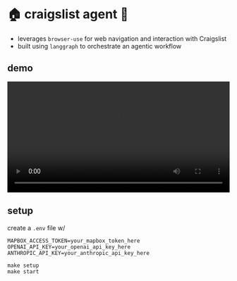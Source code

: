 # 🏠 craigslist agent 🤖

- leverages `browser-use` for web navigation and interaction with Craigslist
- built using `langgraph` to orchestrate an agentic workflow


## demo

<video width="100%" controls>
  <source src="cl-agent-demo.mp4" type="video/mp4">
  Your browser does not support the video tag.
</video>

## setup

create a `.env` file w/

```
MAPBOX_ACCESS_TOKEN=your_mapbox_token_here
OPENAI_API_KEY=your_openai_api_key_here
ANTHROPIC_API_KEY=your_anthropic_api_key_here
```

```
make setup
make start
```
